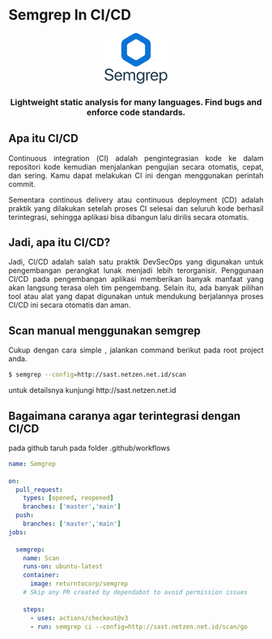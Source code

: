 # Semgrep In CI/CD


<p align="center">
		<a href="https://semgrep.dev">
			<img src="https://raw.githubusercontent.com/returntocorp/semgrep/develop/semgrep.svg" height="100" alt="Semgrep logo"/>
		</a>
</p>
<h3 align="center">
	  Lightweight static analysis for many languages.
	  Find bugs and enforce code standards.
</h3>

## Apa itu CI/CD


<p style="text-align: justify; letter-spacing: 0.002em;">
Continuous integration (CI) adalah pengintegrasian kode ke dalam repositori kode kemudian menjalankan pengujian secara otomatis, cepat, dan sering. Kamu dapat melakukan CI ini dengan menggunakan perintah  commit. </p>

<p style="text-align: justify; letter-spacing: 0.002em;">
Sementara continous delivery atau continuous deployment (CD) adalah praktik yang dilakukan setelah proses CI selesai dan seluruh kode berhasil terintegrasi, sehingga aplikasi bisa dibangun lalu dirilis secara otomatis.
</p>

## Jadi, apa itu CI/CD?

<p style="text-align: justify; letter-spacing: 0.002em;">
Jadi, CI/CD adalah salah satu praktik DevSecOps yang digunakan untuk pengembangan perangkat lunak menjadi lebih terorganisir. Penggunaan CI/CD pada pengembangan aplikasi memberikan banyak manfaat yang akan langsung terasa oleh tim pengembang. Selain itu, ada banyak pilihan tool atau alat yang dapat digunakan untuk mendukung berjalannya proses CI/CD ini secara otomatis dan aman.</p>

## Scan manual menggunakan semgrep

<p style="text-align: justify; letter-spacing: 0.002em;">
Cukup dengan cara simple , jalankan command berikut pada root project anda.
</p>

```sh
$ semgrep --config=http://sast.netzen.net.id/scan
```
<p style="text-align: justify; letter-spacing: 0.002em;">
untuk detailsnya kunjungi http://sast.netzen.net.id
</p>


## Bagaimana caranya agar terintegrasi dengan CI/CD

pada github taruh pada folder .github/workflows

```yml
name: Semgrep

on:
  pull_request:
    types: [opened, reopened]
    branches: ['master','main']
  push:
    branches: ['master','main']
jobs:

  semgrep:
    name: Scan
    runs-on: ubuntu-latest
    container:
      image: returntocorp/semgrep
    # Skip any PR created by dependabot to avoid permission issues

    steps:
      - uses: actions/checkout@v3
      - run: semgrep ci --config=http://sast.netzen.net.id/scan/go
```